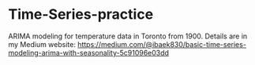 # Time-Series-practice
ARIMA modeling for temperature data in Toronto from 1900.
Details are in my Medium website: https://medium.com/@ibaek830/basic-time-series-modeling-arima-with-seasonality-5c91096e03dd
